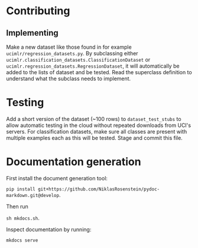 # Contributing

## Implementing
Make a new dataset like those found in for example
```ucimlr/regression_datasets.py```.
By subclassing either
```ucimlr.classification_datasets.ClassificationDataset``` or
```ucimlr.regression_datasets.RegressionDataset```, it will
automatically be added to the lists of dataset and be tested.
Read the superclass definition to understand what the subclass
needs to implement.

# Testing
Add a short version of the dataset (~100 rows) to ```dataset_test_stubs```
to allow automatic testing in the cloud without repeated
downloads from UCI's servers. For classification datasets, make
sure all classes are present with multiple examples each as
this will be tested.
Stage and commit this file.

# Documentation generation
First install the document generation tool:

```pip install git+https://github.com/NiklasRosenstein/pydoc-markdown.git@develop```.

Then run 

```sh mkdocs.sh```.

Inspect documentation by running:

```mkdocs serve```
